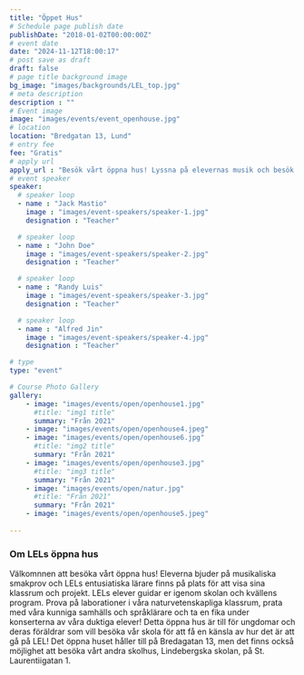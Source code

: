 ```yaml
---
title: "Öppet Hus"
# Schedule page publish date
publishDate: "2018-01-02T00:00:00Z"
# event date
date: "2024-11-12T18:00:17"
# post save as draft
draft: false
# page title background image
bg_image: "images/backgrounds/LEL_top.jpg"
# meta description
description : ""
# Event image
image: "images/events/event_openhouse.jpg"
# location
location: "Bredgatan 13, Lund"
# entry fee
fee: "Gratis"
# apply url
apply_url : "Besök vårt öppna hus! Lyssna på elevernas musik och besök våra klassrum."
# event speaker
speaker:
  # speaker loop
  - name : "Jack Mastio"
    image : "images/event-speakers/speaker-1.jpg"
    designation : "Teacher"

  # speaker loop
  - name : "John Doe"
    image : "images/event-speakers/speaker-2.jpg"
    designation : "Teacher"

  # speaker loop
  - name : "Randy Luis"
    image : "images/event-speakers/speaker-3.jpg"
    designation : "Teacher"

  # speaker loop
  - name : "Alfred Jin"
    image : "images/event-speakers/speaker-4.jpg"
    designation : "Teacher"

# type
type: "event"

# Course Photo Gallery
gallery:
    - image: "images/events/open/openhouse1.jpg"
      #title: "img1 title"
      summary: "Från 2021"
    - image: "images/events/open/openhouse4.jpeg"
    - image: "images/events/open/openhouse6.jpg"
      #title: "img2 title"
      summary: "Från 2021"
    - image: "images/events/open/openhouse3.jpg"
      #title: "img3 title"
      summary: "Från 2021"
    - image: "images/events/open/natur.jpg"
      #title: "Från 2021"
      summary: "Från 2021"
    - image: "images/events/open/openhouse5.jpeg"
                
---
```


### Om LELs öppna hus

Välkomnnen att besöka vårt öppna hus! Eleverna bjuder på musikaliska smakprov och LELs entusiatiska lärare finns på plats för att visa sina klassrum och projekt. LELs elever guidar er igenom skolan och kvällens program. Prova på laborationer i våra naturvetenskapliga klassrum, prata med våra kunniga samhälls och språklärare och ta en fika under konserterna av våra duktiga elever! Detta öppna hus är till för ungdomar och deras föräldrar som vill besöka vår skola för att få en känsla av hur det är att gå på LEL! Det öppna huset håller till på Bredagatan 13, men det finns också möjlighet att besöka vårt andra skolhus, Lindebergska skolan, på St. Laurentiigatan 1.           